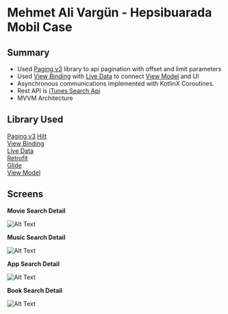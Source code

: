 
# Mehmet Ali Vargün - Hepsibuarada Mobil Case


## Summary

- Used [Paging v3](https://developer.android.com/topic/libraries/view-binding) library to api pagination with offset and limit parameters 
- Used [View Binding](https://developer.android.com/topic/libraries/view-binding) with [Live Data](https://developer.android.com/topic/libraries/architecture/livedata)  to connect [View Model](https://developer.android.com/topic/libraries/architecture/viewmodel)  and UI 
- Asynchronous communications implemented with KotlinX Coroutines.
- Rest API is [iTunes Search Api](https://developer.apple.com/library/archive/documentation/AudioVideo/Conceptual/iTuneSearchAPI/) 
-    MVVM Architecture


## Library Used

[Paging v3](https://developer.android.com/topic/libraries/architecture/paging/v3-overview)
[Hilt](https://developer.android.com/training/dependency-injection/hilt-android)  
[View Binding](https://developer.android.com/topic/libraries/view-binding)  
[Live Data](https://developer.android.com/topic/libraries/architecture/livedata)  
[Retrofit](https://square.github.io/retrofit/)  
[Glide](https://github.com/bumptech/glide)  
[View Model](https://developer.android.com/topic/libraries/architecture/viewmodel)  
## Screens
**Movie Search Detail**
	
![Alt Text](https://media.giphy.com/media/AOf0xPma3R6YUD2avQ/giphy.gif) 


**Music Search Detail**	


![Alt Text](https://media.giphy.com/media/jRoJG82IKVOkVkcXll/giphy.gif)





**App Search Detail**

![Alt Text](https://media.giphy.com/media/JvPoq4WhzDcHifkydM/giphy.gif) 

**Book Search Detail**

![Alt Text](https://media.giphy.com/media/8vpF66UMiDZyn8Yxu2/giphy.gif) 	

